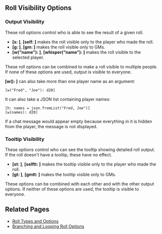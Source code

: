 Roll Visibility Options
-----------------------

### Output Visibility

These roll options control who is able to see the result of a given roll.

-   **\[s: \]**, **\[self: \]** makes the roll visible only to the player who made the roll.
-   **\[g: \]**, **\[gm: \]** makes the roll visible only to GMs.
-   **\[w(“name”): \]**, **\[whisper(“name”): \]** makes the roll visible to the selected player.

These roll options can be combined to make a roll visible to multiple people. If none of these options are used, output is visible to everyone.

**\[w(): \]** can also take more than one player name as an argument:

``` mtmacro
[w("Fred", "Joe"): d20]
```

It can also take a JSON list containing player names:

``` mtmacro
[h: names = json.fromList("Fred, Joe")]
[w(names): d20]
```

If a chat message would appear empty because everything in it is hidden from the player, the message is not displayed.

### Tooltip Visibility

These options control who can see the tooltip showing detailed roll output. If the roll doesn't have a tooltip, these have no effect.

-   **\[st: \]**, **\[selftt: \]** makes the tooltip visible only to the player who made the roll.
-   **\[gt: \]**, **\[gmtt: \]** makes the tooltip visible only to GMs.

These options can be combined with each other and with the other output options. If neither of these options are used, the tooltip is visible to everyone.

Related Pages
-------------

-   [Roll Types and Options](Macros:Roll:types "wikilink")
-   [Branching and Looping Roll Options](Macros:Branching_and_Looping "wikilink")
